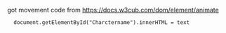  got movement code from https://docs.w3cub.com/dom/element/animate



 
      
      document.getElementById("Charctername").innerHTML = text